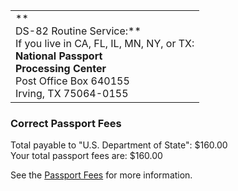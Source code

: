 |                                                                                                                                                                                          |
| ---------------------------------------------------------------------------------------------------------------------------------------------------------------------------------------- |
| **  <br>DS-82 Routine Service:**  <br>If you live in CA, FL, IL, MN, NY, or TX:  <br>**National Passport  <br>Processing Center**  <br>Post Office Box 640155  <br>Irving, TX 75064-0155 |
### Correct Passport Fees

Total payable to "U.S. Department of State": $160.00  
Your total passport fees are: $160.00

See the [Passport Fees](https://travel.state.gov/content/travel/en/passports/requirements/fees.html "Fees") for more information.